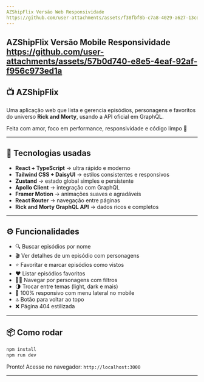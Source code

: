 ```yaml
---
AZShipFlix Versão Web Responsividade
https://github.com/user-attachments/assets/f38fbf8b-c7a8-4029-a627-13cdcc7273e1
---
```


AZShipFlix Versão Mobile Responsividade
https://github.com/user-attachments/assets/57b0d740-e8e5-4eaf-92af-f956c973ed1a
---

## 📺 AZShipFlix

Uma aplicação web que lista e gerencia episódios, personagens e favoritos do universo **Rick and Morty**, usando a API oficial em GraphQL.

Feita com amor, foco em performance, responsividade e código limpo 💚

---

## 🚀 Tecnologias usadas

* **React + TypeScript** → ultra rápido e moderno
* **Tailwind CSS + DaisyUI** → estilos consistentes e responsivos
* **Zustand** → estado global simples e persistente
* **Apollo Client** → integração com GraphQL
* **Framer Motion** → animações suaves e agradáveis
* **React Router** → navegação entre páginas
* **Rick and Morty GraphQL API** → dados ricos e completos

---

## ⚙️ Funcionalidades

* 🔍 Buscar episódios por nome
* 🎬 Ver detalhes de um episódio com personagens
* ⭐ Favoritar e marcar episódios como vistos
* ❤️ Listar episódios favoritos
* 🧑‍🚀 Navegar por personagens com filtros
* 🌗 Trocar entre temas (light, dark e mais)
* 📱 100% responsivo com menu lateral no mobile
* 🔝 Botão para voltar ao topo
* ❌ Página 404 estilizada

---

## 📦 Como rodar

```bash
npm install
npm run dev
```

Pronto! Acesse no navegador: `http://localhost:3000`



---


